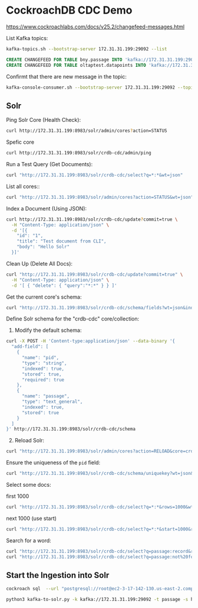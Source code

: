 # CockroachDB CDC Demo


https://www.cockroachlabs.com/docs/v25.2/changefeed-messages.html


List Kafka topics:

```bash
kafka-topics.sh --bootstrap-server 172.31.31.199:29092 --list
```

```sql
CREATE CHANGEFEED FOR TABLE bny.passage INTO 'kafka://172.31.31.199:29092' WITH resolved;
CREATE CHANGEFEED FOR TABLE oltaptest.datapoints INTO 'kafka://172.31.31.199:29092' WITH resolved;
```


Confirmt that there are new message in the topic:

```bash
kafka-console-consumer.sh --bootstrap-server 172.31.31.199:29092 --topic passage --from-beginning --max-messages 5
```


## Solr

Ping Solr Core (Health Check):

```bash
curl http://172.31.31.199:8983/solr/admin/cores?action=STATUS
```

Spefic core

```bash
curl http://172.31.31.199:8983/solr/crdb-cdc/admin/ping
```

Run a Test Query (Get Documents):

```bash
curl "http://172.31.31.199:8983/solr/crdb-cdc/select?q=*:*&wt=json"
```

List all cores::

```bash
curl "http://172.31.31.199:8983/solr/admin/cores?action=STATUS&wt=json"
```

Index a Document (Using JSON):

```bash
curl http://172.31.31.199:8983/solr/crdb-cdc/update?commit=true \
  -H "Content-Type: application/json" \
  -d '[{
    "id": "1",
    "title": "Test document from CLI",
    "body": "Hello Solr"
  }]'
```

Clean Up (Delete All Docs):

```bash
curl "http://172.31.31.199:8983/solr/crdb-cdc/update?commit=true" \
  -H "Content-Type: application/json" \
  -d '[ { "delete": { "query":"*:*" } } ]'
```


Get the current core's schema:

```bash
curl "http://172.31.31.199:8983/solr/crdb-cdc/schema/fields?wt=json&indent=true"
```

Define Solr schema for the "crdb-cdc" core/collection:

1. Modify the default schema:

```bash
curl -X POST -H 'Content-type:application/json' --data-binary '{
  "add-field": [
    {
      "name": "pid",
      "type": "string",
      "indexed": true,
      "stored": true,
      "required": true
    },
    {
      "name": "passage",
      "type": "text_general",
      "indexed": true,
      "stored": true
    }
  ]
}' http://172.31.31.199:8983/solr/crdb-cdc/schema
```

2. Reload Solr:

```bash
curl "http://172.31.31.199:8983/solr/admin/cores?action=RELOAD&core=crdb-cdc"
```

Ensure the uniqueness of the `pid` field:

```bash
curl "http://172.31.31.199:8983/solr/crdb-cdc/schema/uniquekey?wt=json&indent=true"
```



Select some docs:

first 1000

```bash
curl "http://172.31.31.199:8983/solr/crdb-cdc/select?q=*:*&rows=1000&wt=json"
```

next 1000 (use start)

```bash
curl "http://172.31.31.199:8983/solr/crdb-cdc/select?q=*:*&start=1000&rows=1000&wt=json"
```


Search for a word:

```bash
curl "http://172.31.31.199:8983/solr/crdb-cdc/select?q=passage:record&rows=10&wt=json"
curl "http://172.31.31.199:8983/solr/crdb-cdc/select?q=passage:not%20found&rows=0&wt=json"
```



## Start the Ingestion into Solr

```bash
cockroach sql  --url "postgresql://root@ec2-3-17-142-130.us-east-2.compute.amazonaws.com:26257/bny?sslmode=verify-full" --certs-dir=/mnt/volumes/certs --file=/mnt/volumes/bny/msmarco_v2_passage_sql/msmarco_passage_00.sql
```


```bash
python3 kafka-to-solr.py -k kafka://172.31.31.199:29092 -t passage -s http://172.31.31.199:8983/solr -c crdb-cdc -g crdb-cdc -b 1000  -f pid passage
```

